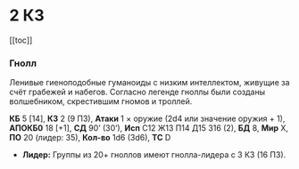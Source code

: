 # 2 КЗ

[[toc]]

### Гнолл

Ленивые гиеноподобные гуманоиды с низким интеллектом, живущие за счёт грабежей и набегов. Согласно легенде гноллы были созданы волшебником, скрестившим гномов и троллей.

**КБ** 5 [14], **КЗ** 2 (9 ПЗ), **Атаки** 1 × оружие (2d4 или значение оружия + 1), **АПОКБ0** 18 [+1], **СД** 90’ (30’), **Исп** C12 Ж13 П14 Д15 З16 (2), **БД** 8, **Мир** Х, **ПО** 20 (лидер: 35), **Кол-во** 1d6 (3d6), **ТС** D

- **Лидер:** Группы из 20+ гноллов имеют гнолла-лидера с 3 КЗ (16 ПЗ).